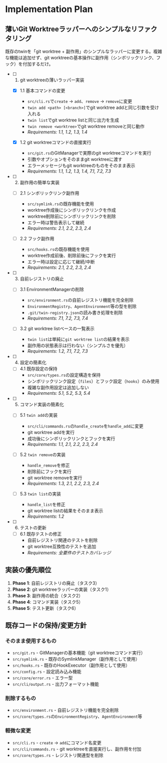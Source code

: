 # Implementation Plan

## 薄いGit Worktreeラッパーへのシンプルなリファクタリング

既存のtwinを「git worktree + 副作用」のシンプルなラッパーに変更する。複雑な機能は追加せず、git worktreeの基本操作に副作用（シンボリックリンク、フック）を付加するだけ。

- [ ] 1. git worktreeの薄いラッパー実装
  - [x] 1.1 基本コマンドの変更
    - `src/cli.rs`で`create` → `add`、`remove` → `remove`に変更
    - `twin add <path> [<branch>]`でgit worktree addと同じ引数を受け入れる
    - `twin list`でgit worktree listと同じ出力を生成
    - `twin remove <worktree>`でgit worktree removeと同じ動作
    - _Requirements: 1.1, 1.2, 1.3, 1.4_

  - [x] 1.2 git worktreeコマンドの直接実行
    - `src/git.rs`のGitManagerで実際のgit worktreeコマンドを実行
    - 引数やオプションをそのままgit worktreeに渡す
    - エラーメッセージもgit worktreeのものをそのまま表示
    - _Requirements: 1.1, 1.2, 1.3, 1.4, 7.1, 7.2, 7.3_

- [ ] 2. 副作用の簡単な実装
  - [ ] 2.1 シンボリックリンク副作用
    - `src/symlink.rs`の既存機能を使用
    - worktree作成後にシンボリックリンクを作成
    - worktree削除前にシンボリックリンクを削除
    - エラー時は警告表示して継続
    - _Requirements: 2.1, 2.2, 2.3, 2.4_

  - [ ] 2.2 フック副作用
    - `src/hooks.rs`の既存機能を使用
    - worktree作成前後、削除前後にフックを実行
    - エラー時は設定に応じて継続/中断
    - _Requirements: 2.1, 2.2, 2.3, 2.4_

- [ ] 3. 自前レジストリの廃止
  - [ ] 3.1 EnvironmentManagerの削除
    - `src/environment.rs`の自前レジストリ機能を完全削除
    - `EnvironmentRegistry`、`AgentEnvironment`等の型を削除
    - `.git/twin-registry.json`の読み書き処理を削除
    - _Requirements: 7.1, 7.2, 7.3, 7.4_

  - [ ] 3.2 git worktree listベースの一覧表示
    - `twin list`は単純に`git worktree list`の結果を表示
    - 副作用の状態表示は行わない（シンプルさを優先）
    - _Requirements: 1.2, 7.1, 7.2, 7.3_

- [ ] 4. 設定の簡素化
  - [ ] 4.1 既存設定の保持
    - `src/core/types.rs`の設定構造を保持
    - シンボリックリンク設定（`files`）とフック設定（`hooks`）のみ使用
    - 複雑な副作用設定は追加しない
    - _Requirements: 5.1, 5.2, 5.3, 5.4_

- [ ] 5. コマンド実装の簡素化
  - [ ] 5.1 `twin add`の実装
    - `src/cli/commands.rs`の`handle_create`を`handle_add`に変更
    - git worktree addを実行
    - 成功後にシンボリックリンクとフックを実行
    - _Requirements: 1.1, 2.1, 2.2, 2.3, 2.4_

  - [ ] 5.2 `twin remove`の実装
    - `handle_remove`を修正
    - 削除前にフックを実行
    - git worktree removeを実行
    - _Requirements: 1.3, 2.1, 2.2, 2.3, 2.4_

  - [ ] 5.3 `twin list`の実装
    - `handle_list`を修正
    - git worktree listの結果をそのまま表示
    - _Requirements: 1.2_

- [ ] 6. テストの更新
  - [ ] 6.1 既存テストの修正
    - 自前レジストリ関連のテストを削除
    - git worktree互換性のテストを追加
    - _Requirements: 全要件のテストカバレッジ_

## 実装の優先順位

1. **Phase 1**: 自前レジストリの廃止（タスク3）
2. **Phase 2**: git worktreeラッパーの実装（タスク1）
3. **Phase 3**: 副作用の統合（タスク2）
4. **Phase 4**: コマンド実装（タスク5）
5. **Phase 5**: テスト更新（タスク6）

## 既存コードの保持/変更方針

### そのまま使用するもの
- `src/git.rs` - GitManagerの基本機能（git worktreeコマンド実行）
- `src/symlink.rs` - 既存のSymlinkManager（副作用として使用）
- `src/hooks.rs` - 既存のHookExecutor（副作用として使用）
- `src/config.rs` - 設定読み込み機能
- `src/core/error.rs` - エラー型
- `src/cli/output.rs` - 出力フォーマット機能

### 削除するもの
- `src/environment.rs` - 自前レジストリ機能を完全削除
- `src/core/types.rs`の`EnvironmentRegistry`、`AgentEnvironment`等

### 軽微な変更
- `src/cli.rs` - `create` → `add`にコマンド名変更
- `src/cli/commands.rs` - git worktreeを直接実行し、副作用を付加
- `src/core/types.rs` - レジストリ関連型を削除